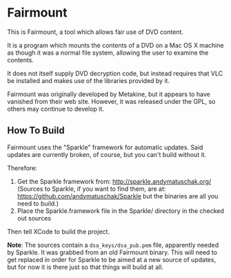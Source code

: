 # Fairmount

This is Fairmount, a tool which allows fair use of DVD content.

It is a program which mounts the contents of a DVD on a Mac OS X
machine as though it was a normal file system, allowing the user to
examine the contents.

It does not itself supply DVD decryption code, but instead requires
that VLC be installed and makes use of the libraries provided by it.

Fairmount was originally developed by Metakine, but it appears to have
vanished from their web site. However, it was released under the GPL,
so others may continue to develop it.

## How To Build

Fairmount uses the "Sparkle" framework for automatic updates. Said
updates are currently broken, of course, but you can't build without
it.

Therefore:

1. Get the Sparkle framework from: <http://sparkle.andymatuschak.org/>
   (Sources to Sparkle, if you want to find them, are at:
   <https://github.com/andymatuschak/Sparkle> but the binaries are all
   you need to build.)
2. Place the Sparkle.framework file in the Sparkle/ directory in the
   checked out sources

Then tell XCode to build the project.

**Note**: The sources contain a `dsa_keys/dsa_pub.pem` file,
apparently needed by Sparkle. It was grabbed from an old Fairmount
binary. This will need to get replaced in order for Sparkle to be
aimed at a new source of updates, but for now it is there just so that
things will build at all.
